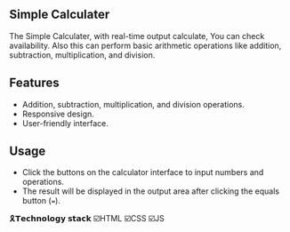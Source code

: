 ## Simple Calculater

The Simple Calculater, with real-time output calculate, You can check availability.
Also this can perform basic arithmetic operations like addition, subtraction, multiplication, and division.

## Features

- Addition, subtraction, multiplication, and division operations.
- Responsive design.
- User-friendly interface.

 ## Usage

- Click the buttons on the calculator interface to input numbers and operations.
- The result will be displayed in the output area after clicking the equals button (`=`).

🎗️𝗧𝗲𝗰𝗵𝗻𝗼𝗹𝗼𝗴𝘆 𝘀𝘁𝗮𝗰𝗸 ☑️HTML ☑️CSS ☑️JS
